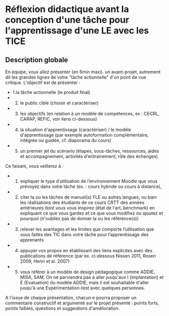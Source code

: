 # Réflexion didactique avant la conception d'une tâche pour l'apprentissage d'une LE avec les TICE

## Description globale

En équipe, vous allez présenter (en 6min maxi). un avant-projet, autrement dit les grandes lignes de votre "tâche actionnelle" d'un point de vue critique. L'objectif est de présenter :

- 1.la tâche actionnelle  (le produit final)
- 2. le public cible (choisir et caractériser)
- 3. les objectifs (en relation à un modèle de compétences, ex : CECRL, CARAP, REFIC, voir liens ci-dessous)
- 4. la situation d'apprentissage (caractériser) / le modèle d'apprentissage (par exemple autoformation complémentaire, intégrée ou guidée, cf. diaporama du cours)
- 5. un premier jet du scénario (étapes, sous-tâches, ressources,  aides et accompagnement, activités d'entrainement, rôle des échanges)


Ce faisant, vous veillerez à  :

- 1. expliquer le type d’utilisation de l’environnement Moodle que vous prévoyez dans votre tâche (ex. : cours hybride ou cours à distance),
- 2. citer la ou les tâches de manuel(s) FLE ou autres langues, ou bien les réalisations des étudiants de ce cours CRTT des années antérieures dont vous vous inspirez (état de l'art, benchmark) en expliquant ce que vous gardez et ce que vous modifiez ou ajoutez et pourquoi (n'oubliez pas de donner la ou les référence(s))
- 3. relever les avantages et les limites que comporte l’utilisation que vous faites des TIC dans votre tâche pour l’apprentissage des apprenants
- 4. appuyer vos propos en établissant des liens explicites avec des publications de référence (par ex. ci-dessous Nissen 2011, Rosen 2009, Henri et al. 2007)
- 5. vous référer à un modèle de design pédagogique comme ADDIE, MISA, SAM. On ne parviendra pas à aller jusqu'aux I (implantation) et E (Evaluation) du modèle ADDIE, mais il est souhaitable d'aller jusqu'à une Expérimentation-test avec quelques personnes.

A l'issue de chaque présentation, chacun·e pourra proposer un commentaire constructif et argumenté sur le projet présenté : points forts, points faibles, questions et suggestions d'amélioration.